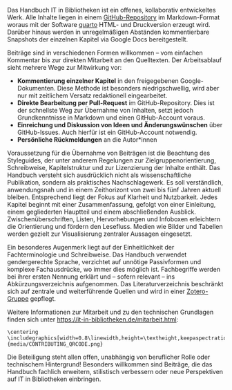 Das Handbuch IT in Bibliotheken ist ein offenes, kollaborativ entwickeltes Werk. Alle Inhalte liegen in einem [GitHub-Repository](https://github.com/pro4bib/handbuch-it-in-bibliotheken) im Markdown-Format woraus mit der Software [quarto](https://quarto.org) HTML- und Druckversion erzeugt wird. Darüber hinaus werden in unregelmäßigen Abständen kommentierbare Snapshots der einzelnen Kapitel via Google Docs bereitgestellt.

Beiträge sind in verschiedenen Formen willkommen – vom einfachen Kommentar bis zur direkten Mitarbeit an den Quelltexten. Der Arbeitsablauf sieht mehrere Wege zur Mitwirkung vor:

- __Kommentierung einzelner Kapitel__ in den freigegebenen Google-Dokumenten. Diese Methode ist besonders niedrigschwellig, wird aber nur mit zeitlichem Versatz redaktionell eingearbeitet.
- __Direkte Bearbeitung per Pull-Request__ im GitHub-Repository. Dies ist der schnellste Weg zur Übernahme von Inhalten, setzt jedoch Grundkenntnisse in Markdown und einen GitHub-Account voraus.
- __Einreichung und Diskussion von Ideen und Änderungswünschen__ über GitHub-Issues. Auch hierfür ist ein GitHub-Account notwendig.
- __Persönliche Rückmeldungen__ an die Autor*innen

Voraussetzung für die Übernahme von Beiträgen ist die Beachtung des Styleguides, der unter anderem Regelungen zur Zielgruppenorientierung, Schreibweise,  Kapitelstruktur und zur Lizenzierung der Inhalte enthält. Das Handbuch versteht sich ausdrücklich nicht als wissenschaftliche Publikation, sondern als praktisches Nachschlagewerk. Es soll verständlich, anwendungsnah und in einem Zeithorizont von zwei bis fünf Jahren aktuell bleiben. Entsprechend liegt der Fokus auf Klarheit und Nutzbarkeit. Jedes Kapitel beginnt mit einer Zusammenfassung, gefolgt von einer Einleitung, einem gegliederten Hauptteil und einem abschließenden Ausblick. Zwischenüberschriften, Listen, Hervorhebungen und Infoboxen erleichtern die Orientierung und fördern den Lesefluss. Medien wie Bilder und Tabellen werden gezielt zur Visualisierung zentraler Aussagen eingesetzt. 

Ein besonderes Augenmerk liegt auf der Einheitlichkeit der Fachterminologie und Schreibweise. Das Handbuch verwendet gendergerechte Sprache, verzichtet auf unnötige Passivformen und komplexe Fachausdrücke, wo immer dies möglich ist. Fachbegriffe werden bei ihrer ersten Nennung erklärt und – sofern relevant – ins Abkürzungsverzeichnis aufgenommen. Das Literaturverzeichnis beschränkt sich auf zentrale und weiterführende Quellen und wird in einer [Zotero-Gruppe](https://www.zotero.org/groups/4673379/it_in_bibliotheken) gepflegt.

Weitere Informationen zur Mitarbeit und zu den technischen Grundlagen finden sich unter <https://it-in-bibliotheken.de/mitarbeit.html>:

```{=latex}
\centering
\includegraphics[width=0.8\linewidth,height=\textheight,keepaspectratio]{media/CONTRIBUTING_QRCODE.png}
```

Die Beteiligung steht allen offen, unabhängig von beruflicher Rolle oder technischem Hintergrund! Besonders willkommen sind Beiträge, die das Handbuch fachlich erweitern, stilistisch verbessern oder neue Perspektiven auf IT in Bibliotheken einbringen.

